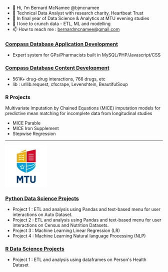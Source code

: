 - 👋 Hi, I’m Bernard McNamee @bjmcnamee<br>
- 👀 Technical Data Analyst with research charity, Heartbeat Trust<br>
- 🌱 In final year of Data Science & Analytics at MTU evening studies<br>
- 💞️ I love to crunch data - ETL, ML and modelling<br>
- 📫 How to reach me : <a href="mailto:bernardmcnamee@gmail.com">bernardmcnamee@gmail.com</a><br>

### [Compass Database Application Development](https://github.com/bjmcnamee/Compass_App_Dev)
- Expert system for GPs/Pharmacists built in MySQL/PHP/Javascript/CSS

### [Compass Database Content Development](https://github.com/bjmcnamee/Compass_Content_ETL)
- 561K+ drug-drug interactions, 766 drugs, etc
- lib : urllib.request, cfscrape, Levenshtein, BeautifulSoup

### R Projects
Multivariate Imputation by Chained Equations (MICE) imputation models for predictive mean matching for incomplete data from longitudinal studies
- MICE Parable
- MICE Iron Supplement
- Stepwise Regression

-------------------------
![MTU Logo](/MTU_Logo.jpg)
### [Python Data Science Projects](https://github.com/bjmcnamee/MTU_Python_Projects)
- Project 1 : ETL and analysis using Pandas and text-based menu for user interactions on Auto Dataset.
- Project 2 : ETL and analysis using Pandas and text-based menu for user interactions on Census and Nutrition Datasets.
- Project 3 : Machine Learning Linear Regression (LR)
- Project 4 : Machine Learning Natural language Processing (NLP)

### [R Data Science Projects](https://github.com/bjmcnamee/MTU_R_Projects)
- Project 1 : ETL and analysis using dataframes on Person's Health Dataset
